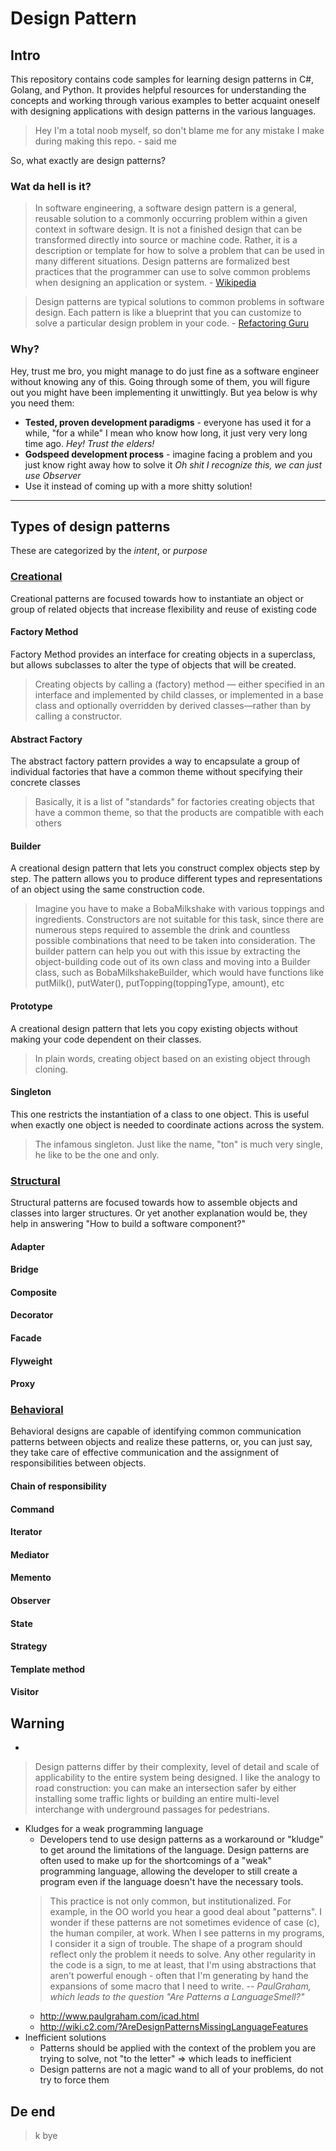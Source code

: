 # Design Pattern

## Intro
This repository contains code samples for learning design patterns in C#, Golang, and Python. It provides helpful resources for understanding the concepts and working through various examples to better acquaint oneself with designing applications with design patterns in the various languages.

> Hey I'm a total noob myself, so don't blame me for any mistake I make during making this repo. - said me

So, what exactly are design patterns?
### Wat da hell is it?
> In software engineering, a software design pattern is a general, reusable solution to a commonly occurring problem within a given context in software design. It is not a finished design that can be transformed directly into source or machine code. Rather, it is a description or template for how to solve a problem that can be used in many different situations. Design patterns are formalized best practices that the programmer can use to solve common problems when designing an application or system. - [Wikipedia](https://en.wikipedia.org/wiki/Software_design_pattern)

> Design patterns are typical solutions to common problems
in software design. Each pattern is like a blueprint
that you can customize to solve a particular
design problem in your code. - [Refactoring Guru](https://refactoring.guru/design-patterns)

### Why?

Hey, trust me bro, you might manage to do just fine as a software engineer without knowing any of this. Going through some of them, you will figure out you might have been implementing it unwittingly. But yea below is why you need them:

- **Tested, proven development paradigms** - everyone has used it for a while, "for a while" I mean who know how long, it just very very long time ago. *Hey! Trust the elders!*
- **Godspeed development process** - imagine facing a problem and you just know right away how to solve it *Oh shit I recognize this, we can just use Observer*
- Use it instead of coming up with a more shitty solution!

_________________
## Types of design patterns
These are categorized by the *intent*, or *purpose*

### [Creational](https://github.com/its-rav/design-pattern/blob/master/creational)
Creational patterns are focused towards how to instantiate an object or group of related objects that increase flexibility and reuse of existing code
#### Factory Method
Factory Method provides an interface for creating objects in a superclass, but allows subclasses to alter the type of objects that will be created. 
> Creating objects by calling a (factory) method — either specified in an interface and implemented by child classes, or implemented in a base class and optionally overridden by derived classes—rather than by calling a constructor.

#### Abstract Factory
The abstract factory pattern provides a way to encapsulate a group of individual factories that have a common theme without specifying their concrete classes
> Basically, it is a list of "standards" for factories creating objects that have a common theme, so that the products are compatible with each others
#### Builder
A creational design pattern that lets you construct complex objects step by step. The pattern allows you to produce different types and representations of an object using the same construction code.
> Imagine you have to make a BobaMilkshake with various toppings and ingredients. Constructors are not suitable for this task, since there are numerous steps required to assemble the drink and countless possible combinations that need to be taken into consideration. The builder pattern can help you out with this issue by extracting the object-building code out of its own class and moving into a Builder class, such as BobaMilkshakeBuilder, which would have functions like putMilk(), putWater(), putTopping(toppingType, amount), etc
#### Prototype
 A creational design pattern that lets you copy existing objects without making your code dependent on their classes.
 > In plain words, creating object based on an existing object through cloning.
#### Singleton
This one restricts the instantiation of a class to one object. This is useful when exactly one object is needed to coordinate actions across the system.
> The infamous singleton. Just like the name, "ton" is much very single, he like to be the one and only.
### [Structural](https://github.com/its-rav/design-pattern/tree/master/structural)
Structural patterns are focused towards how to assemble objects and classes into larger structures.  Or yet another explanation would be, they help in answering "How to build a software component?"
#### Adapter
#### Bridge
#### Composite
#### Decorator
#### Facade
#### Flyweight
#### Proxy

### [Behavioral](https://github.com/its-rav/design-pattern/blob/master/behavioral)
Behavioral designs are capable of identifying common communication patterns between objects and realize these patterns, or, you can just say, they take care of effective communication and the assignment of responsibilities between objects.

#### Chain of responsibility
#### Command
#### Iterator
#### Mediator
#### Memento
#### Observer
#### State
#### Strategy
#### Template method
#### Visitor

## Warning
- 
> Design patterns differ by their complexity, level of detail and scale of applicability to the entire system being designed. I like the analogy to road construction: you can make an intersection safer by either installing some traffic lights or building an entire multi-level interchange with underground passages for pedestrians.
- Kludges for a weak programming language 
    - Developers tend to use design patterns as a workaround or "kludge" to get around the limitations of the language. Design patterns are often used to make up for the shortcomings of a "weak" programming language, allowing the developer to still create a program even if the language doesn't have the necessary tools.
    > This practice is not only common, but institutionalized. For example, in the OO world you hear a good deal about "patterns". I wonder if these patterns are not sometimes evidence of case (c), the human compiler, at work. 
    > When I see patterns in my programs, I consider it a sign of trouble. The shape of a program should reflect only the problem it needs to solve. Any other regularity in the code is a sign, to me at least, that I'm using abstractions that aren't powerful enough - often that I'm generating by hand the expansions of some macro that I need to write. 
    > -- <cite> PaulGraham, which leads to the question "Are Patterns a LanguageSmell?"</cite>
    - http://www.paulgraham.com/icad.html
    - http://wiki.c2.com/?AreDesignPatternsMissingLanguageFeatures
- Inefficient solutions
    - Patterns should be applied with the context of the problem you are trying to solve, not "to the letter" => which leads to inefficient
    - Design patterns are not a magic wand to all of your problems, do not try to force them
## De end
> k bye